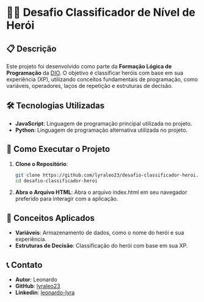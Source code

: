 # 🦸‍♂️ Desafio Classificador de Nível de Herói

## 📋 Descrição

Este projeto foi desenvolvido como parte da **Formação Lógica de Programação** da [DIO](https://www.dio.me/). O objetivo é classificar heróis com base em sua experiência (XP), utilizando conceitos fundamentais de programação, como variáveis, operadores, laços de repetição e estruturas de decisão.


## 🛠️ Tecnologias Utilizadas

- **JavaScript**: Linguagem de programação principal utilizada no projeto.
- **Python**: Linguagem de programação alternativa utilizada no projeto.


## 🚀 Como Executar o Projeto

1. **Clone o Repositório**:
   ```bash
   git clone https://github.com/lyraleo23/desafio-classificador-heroi.git
   cd desafio-classificador-heroi
   ```
2. **Abra o Arquivo HTML**:
   Abra o arquivo index.html em seu navegador preferido para interagir com a aplicação.

   
## 🧠 Conceitos Aplicados

- **Variáveis**: Armazenamento de dados, como o nome do herói e sua experiência.
- **Estruturas de Decisão**: Classificação do herói com base em sua XP.


## 📞 Contato

- **Autor**: Leonardo
- **GitHub**: [lyraleo23](https://github.com/lyraleo23)
- **Linkedin**: [leonardo-lyra](https://www.linkedin.com/in/leonardo-lyra/)
